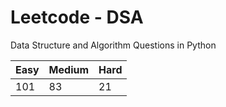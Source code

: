 # Leetcode - DSA

Data Structure and Algorithm Questions in Python

| Easy   |  Medium  | Hard |
|--------|----------|------|
|  101   |    83    |  21  |
